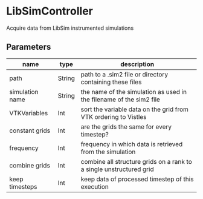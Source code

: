 
# LibSimController
Acquire data from LibSim instrumented simulations



## Parameters
|name|type|description|
|-|-|-|
|path|String|path to a .sim2 file or directory containing these files|
|simulation name|String|the name of the simulation as used in the filename of the sim2 file |
|VTKVariables|Int|sort the variable data on the grid from VTK ordering to Vistles|
|constant grids|Int|are the grids the same for every timestep?|
|frequency|Int|frequency in which data is retrieved from the simulation|
|combine grids|Int|combine all structure grids on a rank to a single unstructured grid|
|keep timesteps|Int|keep data of processed timestep of this execution|
